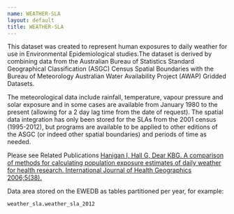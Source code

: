 ```yaml
---
name: WEATHER-SLA
layout: default
title: WEATHER-SLA
---
```


This dataset was created to represent human exposures to daily weather for use in Environmental Epidemiological studies.The dataset is derived by combining data from the Australian Bureau of Statistics Standard Geographical Classification (ASGC) Census Spatial Boundaries with the Bureau of Meteorology Australian Water Availability Project (AWAP) Gridded Datasets. 

The meteorological data include rainfall, temperature, vapour pressure and solar exposure and in some cases are available from January 1980 to the present (allowing for a 2 day lag time from the date of request). The spatial data integration has only been stored for the SLAs from the 2001 census (1995-2012), but programs are available to be applied to other editions of the ASGC (or indeed other spatial boundaries) and periods of time as needed. 

Please see Related Publications [Hanigan I, Hall G, Dear KBG. A comparison of methods for calculating population exposure estimates of daily weather for health research. International Journal of Health Geographics 2006;5(38).](http://www.ij-healthgeographics.com/content/5/1/38)

Data area stored on the EWEDB as tables partitioned per year, for example: 

    weather_sla.weather_sla_2012 

<p></p>


